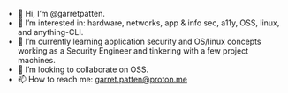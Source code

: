 - 👋 Hi, I’m @garretpatten.
- 👀 I’m interested in: hardware, networks, app & info sec, a11y, OSS, linux, and anything-CLI.
- 🌱 I’m currently learning application security and OS/linux concepts working as a Security Engineer and tinkering with a few project machines.
- 💞️ I’m looking to collaborate on OSS.
- 📫 How to reach me: garret.patten@proton.me
